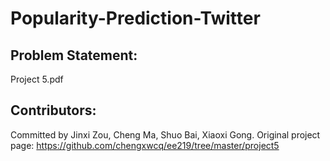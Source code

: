 # Popularity-Prediction-Twitter
Problem Statement:
---
Project 5.pdf

Contributors:
---
Committed by Jinxi Zou, Cheng Ma, Shuo Bai, Xiaoxi Gong. Original project page: https://github.com/chengxwcq/ee219/tree/master/project5
